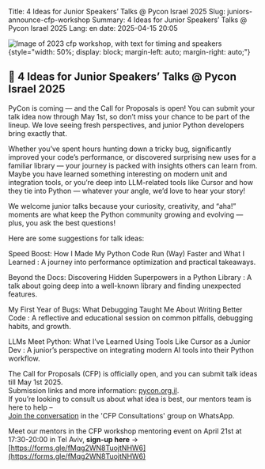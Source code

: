 Title: 4 Ideas for Junior Speakers’ Talks @ Pycon Israel 2025
Slug: juniors-announce-cfp-workshop
Summary: 4 Ideas for Junior Speakers’ Talks @ Pycon Israel 2025
Lang: en
date: 2025-04-15 20:05

![Image of 2023 cfp workshop, with text for timing and speakers]({static}/images/junior-workshop.jpg){style="width: 50%; display: block; margin-left: auto; margin-right: auto;"}

## 🧠 4 Ideas for Junior Speakers’ Talks @ Pycon Israel 2025
PyCon is coming — and the Call for Proposals is open! You can submit your talk idea now through May 1st, so don’t miss your chance to be part of the lineup. We love seeing fresh perspectives, and junior Python developers bring exactly that.

Whether you’ve spent hours hunting down a tricky bug, significantly improved your code’s performance, or discovered surprising new uses for a familiar library — your journey is packed with insights others can learn from. Maybe you have learned something interesting on modern unit and integration tools, or you’re deep into LLM-related tools like Cursor and how they tie into Python — whatever your angle, we’d love to hear your story!

We welcome junior talks because your curiosity, creativity, and “aha!” moments are what keep the Python community growing and evolving — plus, you ask the best questions!

Here are some suggestions for talk ideas:

Speed Boost: How I Made My Python Code Run (Way) Faster and What I Learned
: A journey into performance optimization and practical takeaways.

Beyond the Docs: Discovering Hidden Superpowers in a Python Library
: A talk about going deep into a well-known library and finding unexpected features.

My First Year of Bugs: What Debugging Taught Me About Writing Better Code
: A reflective and educational session on common pitfalls, debugging habits, and growth.

LLMs Meet Python: What I’ve Learned Using Tools Like Cursor as a Junior Dev
: A junior’s perspective on integrating modern AI tools into their Python workflow.


The Call for Proposals (CFP) is officially open, and you can submit talk ideas till May 1st 2025.  
Submission links and more information: [pycon.org.il]({index}).  
If you’re looking to consult us about what idea is best, our mentors team is here to help –  
[Join the conversation](https://chat.whatsapp.com/LdYx5qRXYm7DWdJybGVyml) in the 'CFP Consultations' group on WhatsApp.

Meet our mentors in the CFP workshop mentoring event on April 21st at 17:30-20:00 in Tel Aviv, **sign-up here** → [https://forms.gle/fMqg2WN8TuojtNHW6](https://forms.gle/fMqg2WN8TuojtNHW6)
